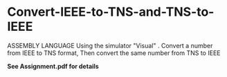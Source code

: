 # Convert-IEEE-to-TNS-and-TNS-to-IEEE
ASSEMBLY LANGUAGE Using the simulator "Visual" . Convert a number from IEEE to TNS format,  Then convert the same number from TNS to IEEE

**See Assignment.pdf for details**
